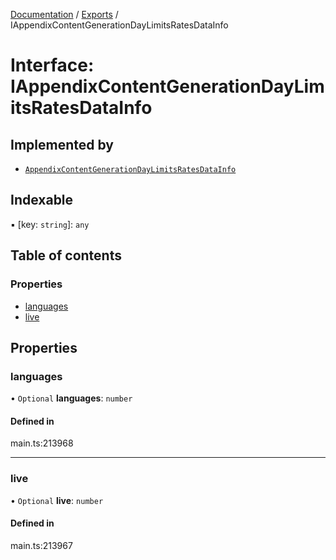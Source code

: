 [Documentation](../README.md) / [Exports](../modules.md) / IAppendixContentGenerationDayLimitsRatesDataInfo

# Interface: IAppendixContentGenerationDayLimitsRatesDataInfo

## Implemented by

- [`AppendixContentGenerationDayLimitsRatesDataInfo`](../classes/AppendixContentGenerationDayLimitsRatesDataInfo.md)

## Indexable

▪ [key: `string`]: `any`

## Table of contents

### Properties

- [languages](IAppendixContentGenerationDayLimitsRatesDataInfo.md#languages)
- [live](IAppendixContentGenerationDayLimitsRatesDataInfo.md#live)

## Properties

### languages

• `Optional` **languages**: `number`

#### Defined in

main.ts:213968

___

### live

• `Optional` **live**: `number`

#### Defined in

main.ts:213967
